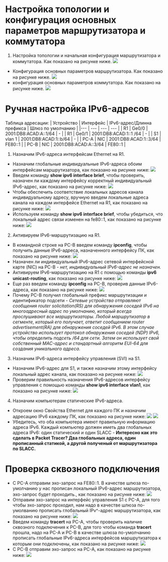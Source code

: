 # Настройка топологии и конфигурация основных параметров маршрутизатора и коммутатора
1. Настройка топологии и начальная конфигурация маршрутизатора и коммутатора. Как показано на рисунке ниже.
![](https://github.com/devops-user/otus/blob/main/homeworks/homework_08/images/topology.png)
  * Конфигурация основных параметров маршрутизатора. Как показано на рисунке ниже.
![](https://github.com/devops-user/otus/raw/main/homeworks/homework_08/images/base_cfg_router.png)
  * конфигурация основных параметров коммутатора. Как показано на рисунке ниже.
![](https://github.com/devops-user/otus/raw/main/homeworks/homework_02/images/base_cfg.png)

# Ручная настройка IPv6-адресов
Таблица адресации:
| Устройство | Интерфейс | IPv6-адрес/Длинна префикса | Шлюз по умолчанию |
|--- | --- | --- | --- |
| R1 | Ge0/0 | 2001:DB8:ACAD:A::1/64 | - |
| R1 | Ge0/1 | 2001:DB8:ACAD:1::1 /64 | - |
| S1 | vlan 1 | 2001:DB8:ACAD:1::b/64 | - |
| PC-A | NIC | 2001:DB8:ACAD:1::3/64 | FE80::1 |
| PC-B | NIC | 2001:DB8:ACAD:A::3/64 | FE80::1 |

1. Назначим IPv6-адреса интерфейсам Ethernet на R1.
  * Назначим глобальные индивидуальные IPv6-адреса обоим интерфейсам маршрутизатора, как показано на рисунке ниже:
![](https://github.com/devops-user/otus/raw/main/homeworks/homework_08/images/router_ipv6.png)
  * Введем команду **show ipv6 interface brief**, чтобы проверить, назначен ли каждому интерфейсу корректный индивидуальный IPv6-адрес, как показано на рисунке ниже:
![](https://github.com/devops-user/otus/raw/main/homeworks/homework_08/images/router_sh_br.png)
  * Чтобы обеспечить соответствие локальных адресов канала индивидуальному адресу, вручную введем локальные адреса канала на каждом интерфейсе Ethernet на R1, как показано на рисунке ниже:
![](https://github.com/devops-user/otus/raw/main/homeworks/homework_08/images/router_link_local.png)
  * Используем команду **show ipv6 interface brief**, чтобы убедиться, что локальный адрес связи изменен на fe80::1, как показано на рисунке ниже:
![](https://github.com/devops-user/otus/raw/main/homeworks/homework_08/images/router_sh_br_2.png)
2. Активируем IPv6-маршрутизацию на R1.
  * В командной строке на PC-B введем команду **ipconfig**, чтобы получить данные IPv6-адреса, назначенного интерфейсу ПК, как показано на рисунке ниже:
![](https://github.com/devops-user/otus/raw/main/homeworks/homework_08/images/PC_B_1.png)
  * Назначен ли индивидуальный IPv6-адрес сетевой интерфейсной карте (NIC) на PC-B - *нет, индивидуальный IPv6-адрес не назначен.*
  * Активируем IPv6-маршрутизацию на R1 с помощью команды **ipv6 unicast-routing**, как показано на рисунке ниже:
![](https://github.com/devops-user/otus/raw/main/homeworks/homework_08/images/router_unicast_r.png)
  * Еще раз введем команду **ipconfig** на PC-B, проверив данные IPv6-адреса, как показано на рисунке ниже:
![](https://github.com/devops-user/otus/raw/main/homeworks/homework_08/images/PC_B_2.png)
  * Почему PC-B получил глобальный префикс маршрутизации и идентификатор подсети - *Сетевые устройства отправляют сообщения router solicitation(RS) для обнаружения соседей IPv6 на многоадресный адрес по умолчанию, который всегда прослушивают все маршрутизаторы. Любой маршрутизатор в сегменте, который его получает, ответит сообщением router advertisement(RA) для обнаружения соседей IPv6. В этом случае устройство использует протокол обнаружения соседей (NDP) IPv6, чтобы определить подсеть /64 для сети. Затем он использует свой собственный MAC-адрес и стандартный алгоритм EUI-64 для создания уникального адреса.*
3. Назначим IPv6-адреса интерфейсу управления (SVI) на S1.
  * Назначим IPv6-адрес для S1, и также назначим этому интерфейсу локальный адрес канала, как показано на рисунке ниже:
![](https://github.com/devops-user/otus/raw/main/homeworks/homework_08/images/S1_ip.png)
  * Проверим правильность назначения IPv6-адресов интерфейсу управления с помощью команды **show ipv6 interface vlan1**, как показано на рисунке ниже:
![](https://github.com/devops-user/otus/raw/main/homeworks/homework_08/images/S1_sh_br_vl.png)
4. Назначим компьютерам статические IPv6-адреса.
  * Откроем окно Свойства Ethernet для каждого ПК и назначим адресацию IPv6 каждому ПК, как показано на рисунке ниже:
![](https://github.com/devops-user/otus/raw/main/homeworks/homework_08/images/PC_A_ip.png)
![](https://github.com/devops-user/otus/blob/main/homeworks/homework_08/images/PC_B_ip.png)
  * Убедитесь, что оба компьютера имеют правильную информацию адреса IPv6. Каждый компьютер должен иметь два глобальных адреса IPv6: один статический и один SLACC - **Интересно как это сделать в Packet Tracer? Два глобальных адреса, один прописанный статикой, а другой полученый от маршрутизатора по SLACC.**

# Проверка сквозного подключения
  * С PC-A отправим эхо-запрос на FE80::1. В качестве шлюза по-умолчанию у нас прописан локальный IPv6-адрес маршрутизатора, эхо-запрос будет проходить., как показано на рисунке ниже:
![](https://github.com/devops-user/otus/raw/main/homeworks/homework_08/images/ping_pc_a.png)
  * Отправим эхо-запрос на интерфейс управления S1 с PC-A, для того чтобы эхо-запрос проходил, нам надо в качестве шлюза по-умолванию прописать глобальный IPv^-адрес маршрутизатора, как показано на рисунке ниже:
![](https://github.com/devops-user/otus/raw/main/homeworks/homework_08/images/ping_vlan1.png)
  * Введем команду **tracert** на PC-A, чтобы проверить наличие сквозного подключения к PC-B, для того чтобы команда **tracert** прошла, надо на PC-A и PC-B в качестве шлюза по-умолчанию прописать глобальные IPv6-адреса интерфейсов маршрутизатора к которым они подключены, как показано на рисунке ниже:
![](https://github.com/devops-user/otus/raw/main/homeworks/homework_08/images/tracert.png)
  * С PC-B отправим эхо-запрос на PC-A, как показано на рисунке ниже:
![](https://github.com/devops-user/otus/raw/main/homeworks/homework_08/images/ping_b_a.png)
